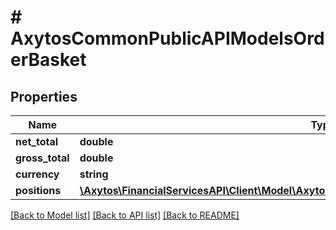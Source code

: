# # AxytosCommonPublicAPIModelsOrderBasket

## Properties

Name | Type | Description | Notes
------------ | ------------- | ------------- | -------------
**net_total** | **double** |  |
**gross_total** | **double** |  |
**currency** | **string** |  |
**positions** | [**\Axytos\FinancialServicesAPI\Client\Model\AxytosCommonPublicAPIModelsOrderBasketPosition[]**](AxytosCommonPublicAPIModelsOrderBasketPosition.md) |  |

[[Back to Model list]](../../README.md#models) [[Back to API list]](../../README.md#endpoints) [[Back to README]](../../README.md)
